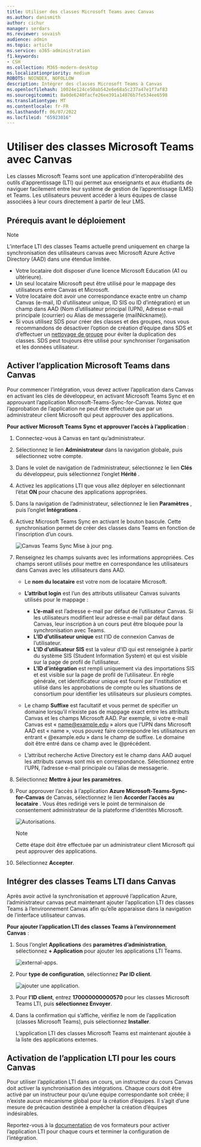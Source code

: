 ```yaml
---
title: Utiliser des classes Microsoft Teams avec Canvas
ms.author: danismith
author: cichur
manager: serdars
ms.reviewer: sovaish
audience: admin
ms.topic: article
ms.service: o365-administration
f1.keywords:
- CSH
ms.collection: M365-modern-desktop
ms.localizationpriority: medium
ROBOTS: NOINDEX, NOFOLLOW
description: Intégrer des classes Microsoft Teams à Canvas
ms.openlocfilehash: 10024e124ce50ab542e6e68a5c237a47e1f7af83
ms.sourcegitcommit: 8a0de6240facfe26ee391a14076b7fe534ee6598
ms.translationtype: MT
ms.contentlocale: fr-FR
ms.lasthandoff: 06/07/2022
ms.locfileid: "65923016"
---
```

# <a name="use-microsoft-teams-classes-with-canvas"></a>Utiliser des classes Microsoft Teams avec Canvas

Les classes Microsoft Teams sont une application d’interopérabilité des outils d’apprentissage (LTI) qui permet aux enseignants et aux étudiants de naviguer facilement entre leur système de gestion de l’apprentissage (LMS) et Teams. Les utilisateurs peuvent accéder à leurs équipes de classe associées à leur cours directement à partir de leur LMS.

## <a name="prerequisites-before-deployment"></a>Prérequis avant le déploiement

> [!NOTE]
> L’interface LTI des classes Teams actuelle prend uniquement en charge la synchronisation des utilisateurs canvas avec Microsoft Azure Active Directory (AAD) dans une étendue limitée.
>
> - Votre locataire doit disposer d’une licence Microsoft Education (A1 ou ultérieure).
> - Un seul locataire Microsoft peut être utilisé pour le mappage des utilisateurs entre Canvas et Microsoft.
> - Votre locataire doit avoir une correspondance exacte entre un champ Canvas (e-mail, ID d’utilisateur unique, ID SIS ou ID d’intégration) et un champ dans AAD (Nom d’utilisateur principal (UPN), Adresse e-mail principale (courrier) ou Alias de messagerie (mailNickname)).
> - Si vous utilisez SDS pour créer des classes et des groupes, nous vous recommandons de désactiver l’option de création d’équipe dans SDS et d’effectuer un [nettoyage de groupe](/schooldatasync/group-cleanup) pour éviter la duplication des classes. SDS peut toujours être utilisé pour synchroniser l’organisation et les données utilisateur.

## <a name="enable-the-microsoft-teams-app-in-canvas"></a>Activer l’application Microsoft Teams dans Canvas

Pour commencer l’intégration, vous devez activer l’application dans Canvas en activant les clés de développeur, en activant Microsoft Teams Sync et en approuvant l’application Microsoft-Teams-Sync-for-Canvas. Notez que l’approbation de l’application ne peut être effectuée que par un administrateur client Microsoft qui peut approuver des applications.

**Pour activer Microsoft Teams Sync et approuver l’accès à l’application** :

1. Connectez-vous à Canvas en tant qu’administrateur.

2. Sélectionnez le lien **Administrateur** dans la navigation globale, puis sélectionnez votre compte.
3. Dans le volet de navigation de l’administrateur, sélectionnez le lien **Clés** du développeur, puis sélectionnez l’onglet **Hérité** .
4. Activez les applications LTI que vous allez déployer en sélectionnant l’état **ON** pour chacune des applications appropriées.

5. Dans la navigation de l’administrateur, sélectionnez le lien **Paramètres** , puis l’onglet **Intégrations** .

6. Activez Microsoft Teams Sync en activant le bouton bascule. Cette synchronisation permet de créer des classes dans Teams en fonction de l’inscription d’un cours.

   ![Canvas Teams Sync Mise à jour png.](https://user-images.githubusercontent.com/87142492/128225881-abdfc52d-dc9e-48ad-aec5-f6617c6436f3.png)

7. Renseignez les champs suivants avec les informations appropriées. Ces champs seront utilisés pour mettre en correspondance les utilisateurs dans Canvas avec les utilisateurs dans AAD.
   - Le **nom du locataire** est votre nom de locataire Microsoft.
   - **L’attribut login** est l’un des attributs utilisateur Canvas suivants utilisés pour le mappage :
      - **L’e-mail** est l’adresse e-mail par défaut de l’utilisateur Canvas. Si les utilisateurs modifient leur adresse e-mail par défaut dans Canvas, leur inscription à un cours peut être bloquée pour la synchronisation avec Teams.
      - **L’ID d’utilisateur unique** est l’ID de connexion Canvas de l’utilisateur.
      - **L’ID d’utilisateur SIS** est la valeur d’ID qui est renseignée à partir du système SIS (Student Information System) et qui est visible sur la page de profil de l’utilisateur.
      - **L’ID d’intégration** est rempli uniquement via des importations SIS et est visible sur la page de profil de l’utilisateur. En règle générale, cet identificateur unique est fourni par l’institution et utilisé dans les approbations de compte ou les situations de consortium pour identifier les utilisateurs sur plusieurs comptes.

   - Le champ **Suffixe** est facultatif et vous permet de spécifier un domaine lorsqu’il n’existe pas de mappage exact entre les attributs Canvas et les champs Microsoft AAD. Par exemple, si votre e-mail Canvas est « name@example.edu » alors que l’UPN dans Microsoft AAD est « name », vous pouvez faire correspondre les utilisateurs en entrant « @example.edu » dans le champ de suffixe. Le domaine doit être entré dans ce champ avec le @précédent.
   - L’attribut recherche Active Directory est le champ dans AAD auquel les attributs canvas sont mis en correspondance. Sélectionnez entre l’UPN, l’adresse e-mail principale ou l’alias de messagerie.

8. Sélectionnez **Mettre à jour les paramètres**.

9. Pour approuver l’accès à l’application **Azure Microsoft-Teams-Sync-for-Canvas** de Canvas, sélectionnez le lien **Accorder l’accès au locataire** . Vous êtes redirigé vers le point de terminaison de consentement administrateur de la plateforme d’identités Microsoft.

   ![Autorisations.](media/permissions.png)

   > [!NOTE]
   > Cette étape doit être effectuée par un administrateur client Microsoft qui peut approuver des applications.

10. Sélectionnez **Accepter**.

## <a name="integrate-teams-classes-lti-in-canvas"></a>Intégrer des classes Teams LTI dans Canvas

Après avoir activé la synchronisation et approuvé l’application Azure, l’administrateur canvas peut maintenant ajouter l’application LTI des classes Teams à l’environnement Canvas afin qu’elle apparaisse dans la navigation de l’interface utilisateur canvas.

**Pour ajouter l’application LTI des classes Teams à l’environnement Canvas** :

1. Sous l’onglet **Applications** des **paramètres d’administration**, sélectionnez **+ Application** pour ajouter les applications LTI Teams.

   ![external-apps.](media/external-apps.png)

2. Pour **type de configuration**, sélectionnez **Par ID client**.

   ![ajouter une application.](media/add-app.png)

3. Pour **l’ID client**, entrez **170000000000570** pour les classes Microsoft Teams LTI, puis **sélectionnez Envoyer**.

4. Dans la confirmation qui s’affiche, vérifiez le nom de l’application (classes Microsoft Teams), puis sélectionnez **Installer**.

   L’application LTI des classes Microsoft Teams est maintenant ajoutée à la liste des applications externes.

## <a name="enabling-the-lti-app-for-canvas-courses"></a>Activation de l’application LTI pour les cours Canvas

Pour utiliser l’application LTI dans un cours, un instructeur du cours Canvas doit activer la synchronisation des intégrations. Chaque cours doit être activé par un instructeur pour qu’une équipe correspondante soit créée; il n’existe aucun mécanisme global pour la création d’équipes. Il s’agit d’une mesure de précaution destinée à empêcher la création d’équipes indésirables.

Reportez-vous à la [documentation](https://support.microsoft.com/topic/use-microsoft-teams-classes-in-your-lms-preview-ac6a1e34-32f7-45e6-b83e-094185a1e78a#ID0EBD=Instructure_Canvas) de vos formateurs pour activer l’application LTI pour chaque cours et terminer la configuration de l’intégration.
